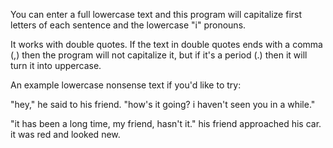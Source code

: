 You can enter a full lowercase text and this program will capitalize first letters of each sentence and the lowercase "i" pronouns. 

It works with double quotes. If the text in double quotes ends with a comma (,) then the program will not capitalize it, but if it's a period (.) then it will turn it into uppercase.


An example lowercase nonsense text if you'd like to try: 

"hey," he said to his friend. "how's it going? i haven't seen you in a while."

"it has been a long time, my friend, hasn't it." his friend approached his car. it was red and looked new. 

